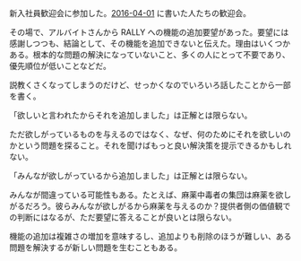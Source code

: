 新入社員歓迎会に参加した。[2016-04-01][] に書いた人たちの歓迎会。

その場で、アルバイトさんから RALLY への機能の追加要望があった。要望には感謝しつつも、結論として、その機能を追加できないと伝えた。理由はいくつかある。根本的な問題の解決になっていないこと、多くの人にとって不要であり、優先順位が低いことなどだ。

説教くさくなってしまうのだけど、せっかくなのでいろいろ話したことから一部を書く。

「欲しいと言われたからそれを追加しました」は正解とは限らない。

ただ欲しがっているものを与えるのではなく、なぜ、何のためにそれを欲しいのかという問題を探ること。それを聞けばもっと良い解決策を提示できるかもしれない。

「みんなが欲しがっているから追加しました」は正解とは限らない。

みんなが間違っている可能性もある。たとえば、麻薬中毒者の集団は麻薬を欲しがるだろう。彼らみんなが欲しがるから麻薬を与えるのか？提供者側の価値観での判断にはなるが、ただ要望に答えることが良いとは限らない。

機能の追加は複雑さの増加を意味するし、追加よりも削除のほうが難しい、ある問題を解決するが新しい問題を生むこともある。

[2016-04-01]: http://blog.bouzuya.net/2016/04/01/
